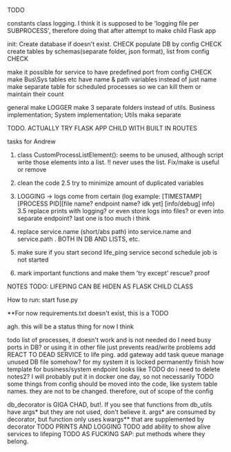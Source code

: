 TODO

constants class
logging. I think it is supposed to be 'logging file per SUBPROCESS',
therefore doing that after attempt to make child Flask app



init:
Create database  if doesn't exist. CHECK
populate DB by config              CHECK
 create tables by schemas(separate folder, json format), list from config      CHECK

make it possible for service to have predefined port from config               CHECK
make Bus\Sys tables etc have name & path variables instead of just name
make separate table for scheduled processes so we can kill them or maintain their count

 
general
 make LOGGER
 make 3 separate folders instead of utils. Business implementation; System implementation; Utils
 maka separate 




































TODO. ACTUALLY TRY FLASK APP CHILD WITH BUILT IN ROUTES


tasks for Andrew

1. class CustomProcessListElement(): seems to be unused, although script write those elements into a list.
 !!  never uses the list. Fix/make is useful or remove

2. clean the code
2.5 try to minimize amount of duplicated variables

3. LOGGING -> logs come from certain (log example: [TIMESTAMP][PROCESS PID][file name? endpoint name? idk yet] [info/debug] info)
3.5 replace prints with logging? or even store logs into files? or even into separate endpoint? last one is too much i think

4. replace service.name (short/abs path) into service.name and service.path . BOTH IN DB AND LISTS, etc.

5. make sure if you start second life_ping service second schedule job is not started

6. mark important functions and make them 'try except' rescue? proof


NOTES TODO:
LIFEPING CAN BE HIDEN AS FLASK CHILD CLASS

How to run: start fuse.py

**For now requirements.txt doesn't exist, this is a TODO

agh. this will be a status thing for now I think

todo
list of processes, it doesn't work and is not needed
do I need busy ports in DB? or using it in other file just prevents read/write problems
add REACT TO DEAD SERVICE to life ping.
add gateway
add task queue
manage unused DB file somehow? for my system it is locked permanently
finish how template for business/system endpoint looks like
TODO do i need to delete notes2? I will probably put it in docker one day, so not necessarily
TODO some things from config should be moved into the code, like system table names. they are not to be changed. therefore,
out of scope of the config

db_decorator is GIGA CHAD, but!. If you see that functions from db_utils have args* but they are not used, don't believe it.
args* are consumed by decorator, but function only uses kwargs** that are supplemented by decorator
TODO PRINTS AND LOGGING
TODO add ability to show alive services to lifeping
TODO AS FUCKING SAP: put methods where they belong.
